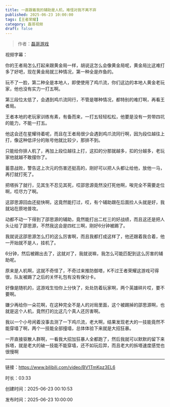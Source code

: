 ```yaml
---
title: 一直跟着我的辅助是人机，难怪对我不离不弃
published: 2025-06-23 10:00:00
tags: [王者荣耀]
category: 磊哥视频
draft: false
---
```



> 作者：[磊哥游戏](https://space.bilibili.com/268941858)

视频字幕：

你的王者局怎么打起来跟黄金局一样，胡说这怎么会像黄金局呢，黄金局比这难打多了好吧，现在黄金局就三种情况，第一种全是炸鱼的。

玩不了一脸，第二种全是本地人，即使使用了鸡爪流，你们这边的本地人黄金老玩家，他也没有实力一打五啊。

第三段位太低了，会遇到鸡爪流同行，不管是哪种情况，都特别的难打啊，再看王者局。

王者本地的老玩家训练有素，有备而来，一打五轻轻松松，他要是没有一劳带四坑的能力，不能一打五。

他这会还在星耀待着呢，而且在王者局很少会遇到鸡爪流同行啊，因为段位越往上打，像这种低评分的账号他就比较少，那排不到。

只能给你排人机了，再加上段位越往上打，这扣的分那就越多，扣的分越多，老玩家他就越不敢摆你了。

蓄意战败，警告这上次元的伤害还挺高的，刚好可以把人头都让给他，放他一马，再打就打死了。

把塔拆了就行，见其生不忍见其死，哎邵思源竟然没打死他啊，唉完全不需要走位啊，哎尽力了啊。

这邵思源回血还挺快啊，这竟然能打过，哎，有个辅助跟在后面捡人头就是好，我就站在原地普攻。

动都不动一下得到了邵思源的辅助，竟然能打出二杠三的好战绩，而且这还是把人头让给了邵思源，不然我这会是四杠三啊，刚好6分钟被踢了。

我就说这邵思源怎么打的这么厉害啊，而且我都打成这样了，他还跟着我合着，他一开始就不是人，挂机了。

6分钟，然后被踢出去了，这就对了，我就说嘛，我怎么可能匹配到这么厉害的辅助呢。

原来是人机啊，这就不奇怪了，不奇过来推防御塔，K不过王者荣耀这游戏可得很，队友被踢了之后的关怀礼包有没有保分卡。

好像是随机的，这游戏生怕你上分快了，处处防着玩家啊，两个英雄碎片哎，要不要啊。

嫌少再给你一朵花啊，在这种完全不是人的对局里面，这个被踢掉的邵思源啊，也就是这个人机，竟然打的比这几个真人还厉害啊。

我以一个小号闲着没事去测了一下鸡爪流，老大啊，结果发现老大的一技能竟然不能穿墙了啊，两个一技能全部撞墙，总体体验下来就是大招狂暴。

一开直接驱散人群啊，一看我大招加狂暴人全都跑了，然后我就可以默默的留下来拆塔，就是老大的破一技能不能穿墙，还不如玩后羿，而且老大的拆塔速度感觉也很慢啊

---

链接：https://www.bilibili.com/video/BV1TmKpz3EL6

时长：03:33

创建时间：2025-06-23 00:10:53

发布时间：2025-06-23 10:00:00
